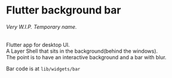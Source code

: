 # Flutter background bar
###### Very W.I.P. Temporary name.

Flutter app for desktop UI.  
A Layer Shell that sits in the background(behind the windows).  
The point is to have an interactive background and a bar with blur.

Bar code is at `lib/widgets/bar`
